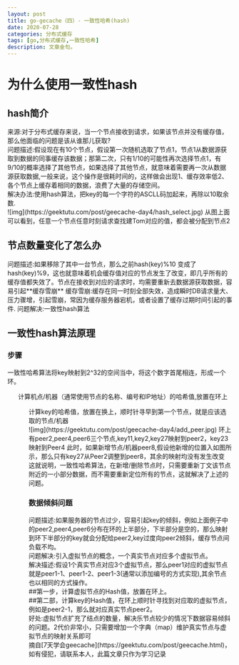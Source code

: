 ```yaml
---
layout: post
title: go-gecache（四）- 一致性哈希(hash)
date: 2020-07-28
categories: 分布式缓存
tags: [go,分布式缓存,一致性哈希]
description: 文章金句。
---
```

<h1>为什么使用一致性hash</h1>

<h2>hash简介</h2>
来源:对于分布式缓存来说，当一个节点接收到请求，如果该节点并没有缓存值，那么他面临的问题是该从谁那儿获取?<br>
问题描述:假设现在有10个节点，假设第一次随机选取了节点1，节点1从数据源获取到数据的同事缓存该数据；那第二次，只有1/10的可能性再次选择节点1，有9/10的概率选择了其他节点，如果选择了其他节点，就意味着需要再一次从数据源获取数据,一般来说，这个操作是很耗时间的，这样做会出现1、缓存效率低2、各个节点上缓存着相同的数据，浪费了大量的存储空间。<br>
解决办法:使用hash算法，把key的每一个字符的ASCLL码加起来，再除以10取余数.<br> 
![img](https://geektutu.com/post/geecache-day4/hash_select.jpg)
从图上面可以看到，任意一个节点任意时刻请求查找建Tom对应的值，都会被分配到节点2
<h2>节点数量变化了怎么办</h2>
问题描述:如果移除了其中一台节点，那么之前hash(key)%10 变成了 hash(key)%9，这也就意味着机会缓存值对应的节点发生了改变，即几乎所有的缓存值都失效了。节点在接收到对应的请求时，均需要重新去数据源获取数据，容易引起**缓存雪崩**
缓存雪崩:缓存在同一时刻全部失效，造成瞬时DB请求量大、压力骤增，引起雪崩，常因为缓存服务器宕机，或者设置了缓存过期时间引起的事件.
问题解决:一致性hash算法
<h2>一致性hash算法原理</h2>
    <h3>步骤</h3>
    一致性哈希算法将key映射到2^32的空间当中，将这个数字首尾相连，形成一个环。<br>
    <ul>计算机点/机器（通常使用节点的名称、编号和IP地址）的哈希值,放置在环上<br>
    <ul>计算key的哈希值，放置在换上，顺时针寻早到第一个节点，就是应该选取的节点/机器<br>
    ![img](https://geektutu.com/post/geecache-day4/add_peer.jpg)
    环上有peer2,peer4,peer6三个节点,key11,key2,key27映射到peer2，key23映射到Peer4
    此时，如果新增节点/机器peer8,假设他新增的位置入如图所示，那么只有key27从Peer2调整到peer8，其余的映射均没有发生改变
    这就说明，一致性哈希算法，在新增/删除节点时，只需要重新丁文该节点附近的一小部分数据，而不需要重新定位所有的节点，这就解决了上述的问题。
    <h3>数据倾斜问题</h3>
    问题描述:如果服务器的节点过少，容易引起key的倾斜，例如上面例子中的peer2,peer4,peer6分布在环的上半部分，下半部分是空的，那么映射到环下半部分的key就会分配给peer2,key过度向peer2倾斜，缓存节点间负载不均。
    <br>
    问题解决:引入虚拟节点的概念，一个真实节点对应多个虚拟节点。<br>
    解决描述:假设1个真实节点对应3个虚拟节点，那么peer1对应的虚拟节点就是peer1-1、peer1-2、peer1-3(通常以添加编号的方式实现),其余节点也以相同的方式操作。<br>
     ##第一步，计算虚拟节点的Hash值，放置在环上。<br>
     ##第二部，计算key的Hash值，在环上顺时针寻找到对应取的虚拟节点，例如是peer2-1，那么就对应真实节点peer2。<br>
     好处:虚拟节点扩充了结点的数量，解决乐节点较少的情况下数据容易倾斜的问题。2代价非常小，只需要增加一个字典（map）维护真实节点与虚拟节点的映射关系即可<br>
摘自[7天学会geecache](https://geektutu.com/post/geecache.html)，如有侵犯，请联系本人，此篇文章只作为学习记录






